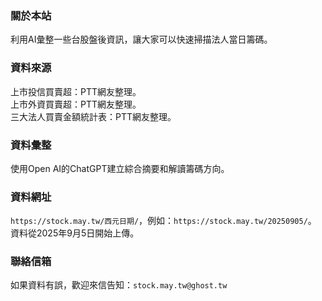 ### 關於本站

利用AI彙整一些台股盤後資訊，讓大家可以快速掃描法人當日籌碼。

### 資料來源

上市投信買賣超：PTT網友整理。  
上市外資買賣超：PTT網友整理。  
三大法人買賣金額統計表：PTT網友整理。

### 資料彙整

使用Open AI的ChatGPT建立綜合摘要和解讀籌碼方向。

### 資料網址

`https://stock.may.tw/西元日期/`，例如：`https://stock.may.tw/20250905/`。  
資料從2025年9月5日開始上傳。

### 聯絡信箱

如果資料有誤，歡迎來信告知：`stock.may.tw@ghost.tw`
